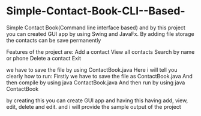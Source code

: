 # Simple-Contact-Book-CLI--Based-
Simple Contact Book(Command line interface based) and by this project you can created GUI app by using Swing and JavaFx. By adding file storage the contacts can be save permanently

Features of the project are:
Add a contact
View all contacts
Search by name or phone
Delete a contact
Exit

we have to save the file by using ContactBook.java
Here i will tell you clearly how to run:
Firstly we have to save the file as ContactBook.java
And then compile by using java ContactBook.java
And then run by using java ContactBook

by creating this you can create GUI app 
and  having this having add, view, edit, delete and edit.
and i will provide the sample output of the project 
